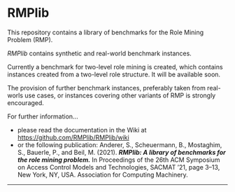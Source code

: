 # RMPlib

This repository contains a library of benchmarks for the Role Mining Problem (RMP). 
 
_RMPlib_ contains synthetic and real-world benchmark instances. 

Currently a benchmark for two-level role mining is created, which contains instances created from a two-level role structure. It will be available soon.   

The provision of further benchmark instances, preferably taken from real-worls use cases, or instances covering other variants of RMP is strongly encouraged.


For further information...
- please read the documentation in the Wiki at https://github.com/RMPlib/RMPlib/wiki
- or the following publication: 
Anderer, S., Scheuermann, B., Mostaghim, S., Bauerle, P., and Beil, M. (2021). 
***RMPlib: A library of benchmarks for the role mining problem.*** 
In Proceedings of the 26th ACM Symposium on Access Control Models and Technologies, SACMAT ’21, page 3–13, New York, NY, USA. Association for Computing Machinery.   
     
***

